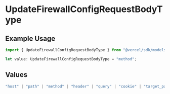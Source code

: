 # UpdateFirewallConfigRequestBodyType

## Example Usage

```typescript
import { UpdateFirewallConfigRequestBodyType } from "@vercel/sdk/models/operations/updatefirewallconfig.js";

let value: UpdateFirewallConfigRequestBodyType = "method";
```

## Values

```typescript
"host" | "path" | "method" | "header" | "query" | "cookie" | "target_path" | "ip_address" | "region" | "protocol" | "scheme" | "environment" | "user_agent" | "geo_continent" | "geo_country" | "geo_country_region" | "geo_city" | "geo_as_number" | "ja4_digest" | "ja3_digest" | "rate_limit_api_id"
```